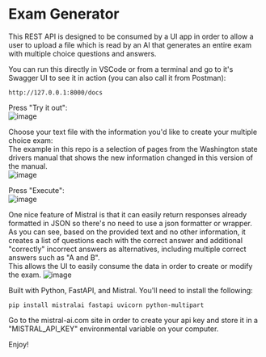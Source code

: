 # Exam Generator
This REST API is designed to be consumed by a UI app in order to allow a user to upload a file which is read by an AI that generates an entire exam with multiple choice questions and answers.  

You can run this directly in VSCode or from a terminal and go to it's Swagger UI to see it in action (you can also call it from Postman):  
```
http://127.0.0.1:8000/docs
```
Press "Try it out":  
![image](https://github.com/rcorvus/ExamGenerator/assets/5025458/2c8753bd-5bbc-4938-b776-368248880a9a)

Choose your text file with the information you'd like to create your multiple choice exam:  
The example in this repo is a selection of pages from the Washington state drivers manual that shows the new information changed in this version of the manual.  
![image](https://github.com/rcorvus/ExamGenerator/assets/5025458/9fbf198e-a2ab-4b31-96bc-2ed5cb0c5d16)

Press "Execute":  
![image](https://github.com/rcorvus/ExamGenerator/assets/5025458/389ed2a3-9c35-424c-8c37-b0bafa333910)

One nice feature of Mistral is that it can easily return responses already formatted in JSON so there's no need to use a json formatter or wrapper.  
As you can see, based on the provided text and no other information, it creates a list of questions each with the correct answer and additional "correctly" incorrect answers as alternatives, including multiple correct answers such as "A and B".  
This allows the UI to easily consume the data in order to create or modify the exam.
![image](https://github.com/rcorvus/ExamGenerator/assets/5025458/40e2a968-c565-484a-9a6a-ac7357697fd2)


Built with Python, FastAPI, and Mistral.
You'll need to install the following:  
``` 
pip install mistralai fastapi uvicorn python-multipart  
```
Go to the mistral-ai.com site in order to create your api key and store it in a "MISTRAL_API_KEY" environmental variable on your computer.

Enjoy!
